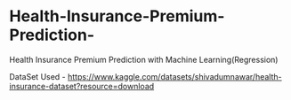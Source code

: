 # Health-Insurance-Premium-Prediction-
Health Insurance Premium Prediction with Machine Learning(Regression)

DataSet Used - https://www.kaggle.com/datasets/shivadumnawar/health-insurance-dataset?resource=download
